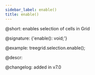 ```yaml
---
sidebar_label: enable()
title: enable()
---          
```


@short: enables selection of cells in Grid

@signature: {'enable(): void;'}

@example:
treegrid.selection.enable();

@descr:

@changelog:
added in v7.0

[comment]: # (@relatedapi: treegrid/api/selection/selection_disable_method.md treegrid/api/treegrid_selection_config.md)

[comment]: # (@related: treegrid/usage_selection.md)
